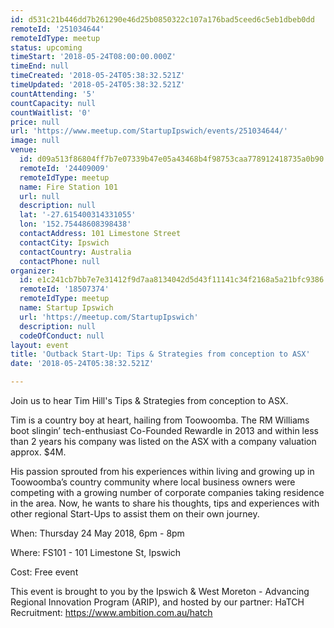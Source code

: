 ```yaml
---
id: d531c21b446dd7b261290e46d25b0850322c107a176bad5ceed6c5eb1dbeb0dd
remoteId: '251034644'
remoteIdType: meetup
status: upcoming
timeStart: '2018-05-24T08:00:00.000Z'
timeEnd: null
timeCreated: '2018-05-24T05:38:32.521Z'
timeUpdated: '2018-05-24T05:38:32.521Z'
countAttending: '5'
countCapacity: null
countWaitlist: '0'
price: null
url: 'https://www.meetup.com/StartupIpswich/events/251034644/'
image: null
venue:
  id: d09a513f86804ff7b7e07339b47e05a43468b4f98753caa778912418735a0b90
  remoteId: '24409009'
  remoteIdType: meetup
  name: Fire Station 101
  url: null
  description: null
  lat: '-27.615400314331055'
  lon: '152.75448608398438'
  contactAddress: 101 Limestone Street
  contactCity: Ipswich
  contactCountry: Australia
  contactPhone: null
organizer:
  id: e1c241cb7bb7e7e31412f9d7aa8134042d5d43f11141c34f2168a5a21bfc9386
  remoteId: '18507374'
  remoteIdType: meetup
  name: Startup Ipswich
  url: 'https://meetup.com/StartupIpswich'
  description: null
  codeOfConduct: null
layout: event
title: 'Outback Start-Up: Tips & Strategies from conception to ASX'
date: '2018-05-24T05:38:32.521Z'

---
```

<p>Join us to hear Tim Hill's Tips &amp; Strategies from conception to ASX.</p> <p>Tim is a country boy at heart, hailing from Toowoomba. The RM Williams boot slingin’ tech-enthusiast Co-Founded Rewardle in 2013 and within less than 2 years his company was listed on the ASX with a company valuation approx. $4M.</p> <p>His passion sprouted from his experiences within living and growing up in Toowoomba’s country community where local business owners were competing with a growing number of corporate companies taking residence in the area. Now, he wants to share his thoughts, tips and experiences with other regional Start-Ups to assist them on their own journey.</p> <p>When: Thursday 24 May 2018, 6pm - 8pm</p> <p>Where: FS101 - 101 Limestone St, Ipswich</p> <p>Cost: Free event</p> <p>This event is brought to you by the Ipswich &amp; West Moreton - Advancing Regional Innovation Program (ARIP), and hosted by our partner: HaTCH Recruitment: <a href="https://www.ambition.com.au/hatch" class="linkified">https://www.ambition.com.au/hatch</a></p>

